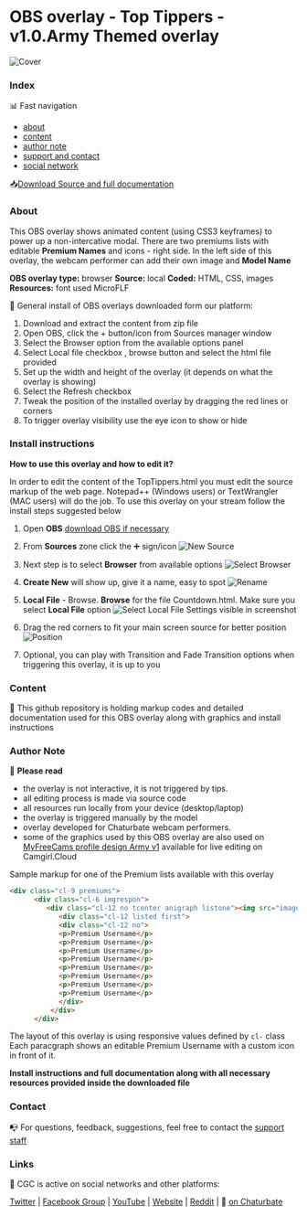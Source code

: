 # OBS overlay - Top Tippers - v1.0.Army Themed overlay

![Cover](https://raw.githubusercontent.com/cssmfc/obs/master/obs_overlays/obs_overlay_topTippers/how%20to%20use/assets/obs_cover_top_tippers.jpg)


### Index

:bar_chart: Fast navigation

* [about](README.md#about)
* [content](README.md#content)
* [author note](README.md#author-note)
* [support and contact](README.md#contact)
* [social network](README.md#links)

:inbox_tray:[Download Source and full documentation](https://github.com/cssmfc/obs/releases/tag/v1.0.Army)

### About
This OBS overlay shows animated content (using CSS3 keyframes) to power up a non-intercative modal.
There are two premiums lists with editable **Premium Names** and icons - right side.
In the left side of this overlay, the webcam performer can add their own image and **Model Name** 

**OBS overlay type:** browser
**Source:** local
**Coded:** HTML, CSS, images
**Resources:** font used MicroFLF


:wrench: General install of OBS overlays downloaded form our platform:
1. Download and extract the content from zip file
2. Open OBS, click the + button/icon from Sources manager window
3. Select the Browser option from the available options panel
4. Select Local file checkbox , browse button and select the html file provided
5. Set up the width and height of the overlay (it depends on what the overlay is showing)
6. Select the Refresh checkbox
7. Tweak the position of the installed overlay by dragging the red lines or corners
8. To trigger overlay visibility use the eye icon to show or hide

### Install instructions
**How to use this overlay and how to edit it?**

In order to edit the content of the TopTippers.html you must edit the source markup of the web page. Notepad++ (Windows users) or TextWrangler (MAC users) will do the job.
To use this overlay on your stream follow the install steps suggested below

1. Open **OBS** [download OBS if necessary](https://obsproject.com/)
2. From **Sources** zone click the :heavy_plus_sign: sign/icon
![New Source](https://raw.githubusercontent.com/cssmfc/obs/master/obs_overlays/obs_overlay_topTippers/how%20to%20use/assets/obs-add-new-source.jpg)

3. Next step is to select **Browser** from available options 
![Select Browser](https://raw.githubusercontent.com/cssmfc/obs/master/obs_overlays/obs_overlay_topTippers/how%20to%20use/assets/obs-select-source.jpg)

4. **Create New** will show up, give it a name, easy to spot 
![Rename](https://raw.githubusercontent.com/cssmfc/obs/master/obs_overlays/obs_overlay_topTippers/how%20to%20use/assets/obs-rename-browser-source.jpg)

5. **Local File** - Browse. **Browse** for the file Countdown.html. Make sure you select **Local File** option 
![Select Local File](https://raw.githubusercontent.com/cssmfc/obs/master/obs_overlays/obs_overlay_topTippers/how%20to%20use/assets/obs-local-file.jpg)
 Settings visible in screenshot
 

7. Drag the red corners to fit your main screen source for better position
![Position](https://raw.githubusercontent.com/cssmfc/obs/master/obs_overlays/obs_overlay_topTippers/how%20to%20use/assets/obs-position-overlay.jpg)

8. Optional, you can play with Transition and Fade Transition options when triggering this overlay, it is up to you


### Content

:open_file_folder: This github repository is holding markup codes and detailed documentation used for this OBS overlay along with graphics and install instructions


### Author Note

:memo: **Please read**
* the overlay is not interactive, it is not triggered by tips.
* all editing process is made via source code
* all resources run locally from your device (desktop/laptop)
* the overlay is triggered manually by the model
* overlay developed for Chaturbate webcam performers.
* some of the graphics used by this OBS overlay are also used on [MyFreeCams profile design Army v1](https://camgirl.cloud/template/?id=62666) available for live editing on Camgirl.Cloud

Sample markup for one of the Premium lists available with this overlay

```html
<div class="cl-9 premiums">
      <div class="cl-6 imgrespon">
         <div class="cl-12 no tcenter anigraph listone"><img src="images/rank_specialist.png"/></div>
            <div class="cl-12 listed first">
            <div class="cl-12 no">
            <p>Premium Username</p>
            <p>Premium Username</p>
            <p>Premium Username</p>
            <p>Premium Username</p>
            <p>Premium Username</p>
            <p>Premium Username</p>
            <p>Premium Username</p>
            <p>Premium Username</p>
            </div>
          </div>
      </div>
```
The layout of this overlay is using responsive values defined by `cl-` class
Each paracgraph shows an editable Premium Username with a custom icon in front of it.


**Install instructions and full documentation along with all necessary resources provided inside the downloaded file**


### Contact

:mailbox_with_no_mail: For questions, feedback, suggestions, feel free to contact the [support staff](https://camgirl.cloud/contact/) 


### Links 

:link: CGC is active on social networks and other platforms:

[Twitter](https://www.twitter.com/CSSMFC) | [Facebook Group](https://www.facebook.com/groups/xniteproductions/) | [YouTube](https://www.youtube.com/channel/UCbJQMNUNpK1Pt-uGyOq7iQw) | [Website](https://camgirl.cloud/) | [Reddit](https://www.reddit.com/r/CamgirlLiveEditor/) | :underage: [on Chaturbate](https://chaturbate.com/redglove/)
